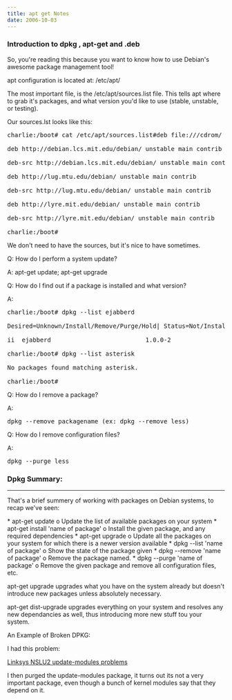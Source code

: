 ```yaml
---
title: apt get Notes
date: 2006-10-03
---
```

<h3 id="toc0">Introduction to dpkg ,  apt-get and .deb</h3><p>So, you're reading this because you want to know how to use Debian's awesome package management tool!</p>
<p>apt configuration is located at:
/etc/apt/</p>
<p>The most important file, is the /etc/apt/sources.list file. This tells apt where to grab it's packages, and what version you'd like to use (stable, unstable, or testing).


Our sources.lst looks like this:

<pre>
charlie:/boot# cat /etc/apt/sources.list#deb file:///cdrom/ sarge main

deb http://debian.lcs.mit.edu/debian/ unstable main contrib

deb-src http://debian.lcs.mit.edu/debian/ unstable main contrib

deb http://lug.mtu.edu/debian/ unstable main contrib

deb-src http://lug.mtu.edu/debian/ unstable main contrib

deb http://lyre.mit.edu/debian/ unstable main contrib

deb-src http://lyre.mit.edu/debian/ unstable main contrib

charlie:/boot#</pre>

We don't need to have the sources, but it's nice to have sometimes.</p>
<p>Q: How do I perform a system update?

A: apt-get update; apt-get upgrade</p>
<p>Q: How do I find out if a package is installed and what version?

A:

<pre>
charlie:/boot# dpkg --list ejabberd

Desired=Unknown/Install/Remove/Purge/Hold| Status=Not/Installed/Config-files/Unpacked/Failed-config/Half-installed|/ Err?=(none)/Hold/Reinst-required/X=both-problems (Status,Err: uppercase=bad)||/ Name                              Version                           Description+++-=================================-=================================-==================================================================================

ii  ejabberd                          1.0.0-2                           Distributed, fault-tolerant Jabber/XMPP server written in Erlang

charlie:/boot# dpkg --list asterisk

No packages found matching asterisk.

charlie:/boot#</pre>

Q: How do I remove a package?

A:

<pre>
dpkg --remove packagename (ex: dpkg --remove less)</pre></p>
<p>Q: How do I remove configuration files?

A:

<pre>
dpkg --purge less</pre></p><h3 id="toc1">Dpkg Summary:</h3><hr /><p>That's a brief summery of working with packages on Debian systems, to recap we've seen:</p>
<p>* apt-get update
          o Update the list of available packages on your system
    * apt-get install 'name of package'
          o Install the given package, and any required dependencies
    * apt-get upgrade
          o Update all the packages on your system for which there is a newer version available
    * dpkg --list 'name of package'
          o Show the state of the package given
    * dpkg --remove 'name of package'
          o Remove the package named.
    * dpkg --purge 'name of package'
          o Remove the given package and remove all configuration files, etc.</p>
<p>apt-get upgrade upgrades what you have on the system already but doesn't introduce new packages unless absolutely necessary.</p>
<p>apt-get dist-upgrade upgrades everything on your system and resolves any new dependancies as well, thus introducing more new stuff tou your system.</p>
<p>An Example of Broken DPKG:

I had this problem:

<a href="http://www.linuxquestions.org/questions/showthread.php?t=479978">Linksys NSLU2 update-modules problems</a></p>
<p>I then purged the update-modules package, it turns out its not a very important package, even though a bunch of kernel modules say that they depend on it.</p>

